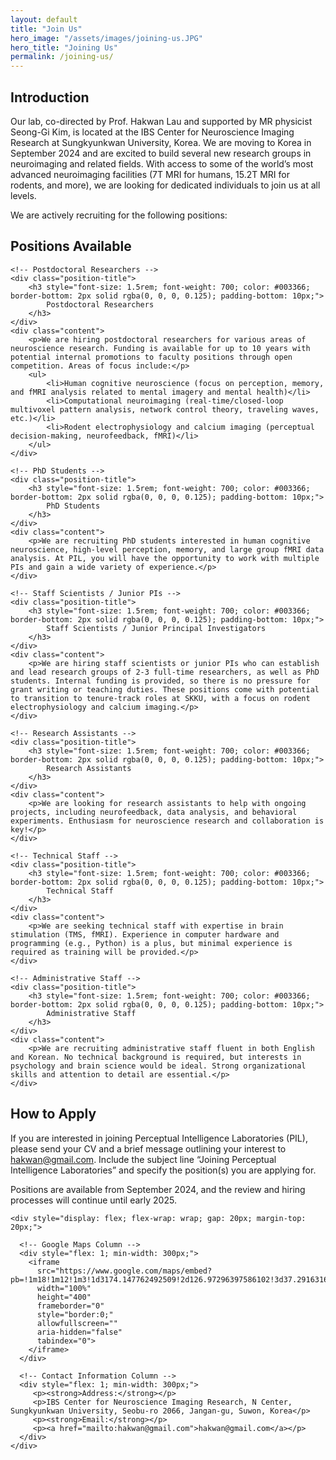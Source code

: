 ```yaml
---
layout: default
title: "Join Us"
hero_image: "/assets/images/joining-us.JPG"
hero_title: "Joining Us"
permalink: /joining-us/
---
```


<!-- Introduction Section -->
<section class="joining-us-section">
    <div class="section-title">
        <h2><span>Introduction</span></h2>
    </div>
    <div class="content">
        <p>Our lab, co-directed by Prof. Hakwan Lau and supported by MR physicist Seong-Gi Kim, is located at the IBS Center for Neuroscience Imaging Research at Sungkyunkwan University, Korea. We are moving to Korea in September 2024 and are excited to build several new research groups in neuroimaging and related fields. With access to some of the world’s most advanced neuroimaging facilities (7T MRI for humans, 15.2T MRI for rodents, and more), we are looking for dedicated individuals to join us at all levels.</p>
        <p>We are actively recruiting for the following positions:</p>
    </div>
</section>

<!-- Positions Available Section -->
<section class="joining-us-section">
    <div class="section-title">
        <h2><span>Positions Available</span></h2>
    </div>

    <!-- Postdoctoral Researchers -->
    <div class="position-title">
        <h3 style="font-size: 1.5rem; font-weight: 700; color: #003366; border-bottom: 2px solid rgba(0, 0, 0, 0.125); padding-bottom: 10px;">
            Postdoctoral Researchers
        </h3>
    </div>
    <div class="content">
        <p>We are hiring postdoctoral researchers for various areas of neuroscience research. Funding is available for up to 10 years with potential internal promotions to faculty positions through open competition. Areas of focus include:</p>
        <ul>
            <li>Human cognitive neuroscience (focus on perception, memory, and fMRI analysis related to mental imagery and mental health)</li>
            <li>Computational neuroimaging (real-time/closed-loop multivoxel pattern analysis, network control theory, traveling waves, etc.)</li>
            <li>Rodent electrophysiology and calcium imaging (perceptual decision-making, neurofeedback, fMRI)</li>
        </ul>
    </div>

    <!-- PhD Students -->
    <div class="position-title">
        <h3 style="font-size: 1.5rem; font-weight: 700; color: #003366; border-bottom: 2px solid rgba(0, 0, 0, 0.125); padding-bottom: 10px;">
            PhD Students
        </h3>
    </div>
    <div class="content">
        <p>We are recruiting PhD students interested in human cognitive neuroscience, high-level perception, memory, and large group fMRI data analysis. At PIL, you will have the opportunity to work with multiple PIs and gain a wide variety of experience.</p>
    </div>

    <!-- Staff Scientists / Junior PIs -->
    <div class="position-title">
        <h3 style="font-size: 1.5rem; font-weight: 700; color: #003366; border-bottom: 2px solid rgba(0, 0, 0, 0.125); padding-bottom: 10px;">
            Staff Scientists / Junior Principal Investigators
        </h3>
    </div>
    <div class="content">
        <p>We are hiring staff scientists or junior PIs who can establish and lead research groups of 2-3 full-time researchers, as well as PhD students. Internal funding is provided, so there is no pressure for grant writing or teaching duties. These positions come with potential to transition to tenure-track roles at SKKU, with a focus on rodent electrophysiology and calcium imaging.</p>
    </div>

    <!-- Research Assistants -->
    <div class="position-title">
        <h3 style="font-size: 1.5rem; font-weight: 700; color: #003366; border-bottom: 2px solid rgba(0, 0, 0, 0.125); padding-bottom: 10px;">
            Research Assistants
        </h3>
    </div>
    <div class="content">
        <p>We are looking for research assistants to help with ongoing projects, including neurofeedback, data analysis, and behavioral experiments. Enthusiasm for neuroscience research and collaboration is key!</p>
    </div>

    <!-- Technical Staff -->
    <div class="position-title">
        <h3 style="font-size: 1.5rem; font-weight: 700; color: #003366; border-bottom: 2px solid rgba(0, 0, 0, 0.125); padding-bottom: 10px;">
            Technical Staff
        </h3>
    </div>
    <div class="content">
        <p>We are seeking technical staff with expertise in brain stimulation (TMS, fMRI). Experience in computer hardware and programming (e.g., Python) is a plus, but minimal experience is required as training will be provided.</p>
    </div>

    <!-- Administrative Staff -->
    <div class="position-title">
        <h3 style="font-size: 1.5rem; font-weight: 700; color: #003366; border-bottom: 2px solid rgba(0, 0, 0, 0.125); padding-bottom: 10px;">
            Administrative Staff
        </h3>
    </div>
    <div class="content">
        <p>We are recruiting administrative staff fluent in both English and Korean. No technical background is required, but interests in psychology and brain science would be ideal. Strong organizational skills and attention to detail are essential.</p>
    </div>
</section>

<!-- How to Apply Section -->
<section class="joining-us-section">
    <div class="section-title">
        <h2><span>How to Apply</span></h2>
    </div>
    <div class="content">
        <p>If you are interested in joining Perceptual Intelligence Laboratories (PIL), please send your CV and a brief message outlining your interest to <a href="mailto:hakwan@gmail.com">hakwan@gmail.com</a>. Include the subject line “Joining Perceptual Intelligence Laboratories” and specify the position(s) you are applying for.</p>
        <p>Positions are available from September 2024, and the review and hiring processes will continue until early 2025.</p>
    </div>

    <div style="display: flex; flex-wrap: wrap; gap: 20px; margin-top: 20px;">
      
      <!-- Google Maps Column -->
      <div style="flex: 1; min-width: 300px;">
        <iframe 
          src="https://www.google.com/maps/embed?pb=!1m18!1m12!1m3!1d3174.147762492509!2d126.97296397586102!3d37.29163167211105!2m3!1f0!2f0!3f0!3m2!1i1024!2i768!4f13.1!3m3!1m2!1s0x357b42b7d58a24f7%3A0x9e67796ab3b20680!2sN%20Center%20(Research%20Institute)%2C%20Sungkyunkwan%20University%20(Suwon%20NSC)!5e0!3m2!1sen!2skr!4v1726120007625!5m2!1sen!2skr"
          width="100%" 
          height="400" 
          frameborder="0" 
          style="border:0;" 
          allowfullscreen="" 
          aria-hidden="false" 
          tabindex="0">
        </iframe>
      </div>

      <!-- Contact Information Column -->
      <div style="flex: 1; min-width: 300px;">
         <p><strong>Address:</strong></p>
         <p>IBS Center for Neuroscience Imaging Research, N Center, Sungkyunkwan University, Seobu-ro 2066, Jangan-gu, Suwon, Korea</p>
         <p><strong>Email:</strong></p>
         <p><a href="mailto:hakwan@gmail.com">hakwan@gmail.com</a></p>
      </div>
    </div>
</section>